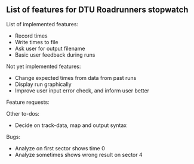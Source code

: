## List of features for DTU Roadrunners stopwatch

List of implemented features:
 * Record times
 * Write times to file
 * Ask user for output filename
 * Basic user feedback during runs

Not yet implemented features:
 * Change expected times from data from past runs
 * Display run graphically
 * Improve user input error check, and inform user better

Feature requests:

Other to-dos:
 * Decide on track-data, map and output syntax

Bugs:
 * Analyze on first sector shows time 0
 * Analyze sometimes shows wrong result on sector 4
